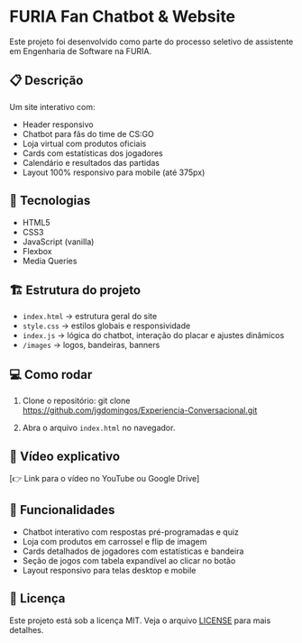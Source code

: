 # FURIA Fan Chatbot & Website

Este projeto foi desenvolvido como parte do processo seletivo de assistente em Engenharia de Software na FURIA.

## 📋 Descrição

Um site interativo com:
- Header responsivo
- Chatbot para fãs do time de CS:GO
- Loja virtual com produtos oficiais
- Cards com estatísticas dos jogadores
- Calendário e resultados das partidas
- Layout 100% responsivo para mobile (até 375px)

## 🚀 Tecnologias

- HTML5
- CSS3
- JavaScript (vanilla)
- Flexbox
- Media Queries

## 🏗 Estrutura do projeto

- `index.html` → estrutura geral do site
- `style.css` → estilos globais e responsividade
- `index.js` → lógica do chatbot, interação do placar e ajustes dinâmicos
- `/images` → logos, bandeiras, banners

## 💻 Como rodar

1. Clone o repositório:
git clone https://github.com/jgdomingos/Experiencia-Conversacional.git

2. Abra o arquivo `index.html` no navegador.

## 🎥 Vídeo explicativo

[👉 Link para o vídeo no YouTube ou Google Drive]

## 📖 Funcionalidades

- Chatbot interativo com respostas pré-programadas e quiz
- Loja com produtos em carrossel e flip de imagem
- Cards detalhados de jogadores com estatísticas e bandeira
- Seção de jogos com tabela expandível ao clicar no botão
- Layout responsivo para telas desktop e mobile

## 📝 Licença

Este projeto está sob a licença MIT. Veja o arquivo [LICENSE](LICENSE) para mais detalhes.
